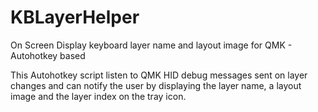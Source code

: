 # KBLayerHelper
On Screen Display keyboard layer name and layout image for QMK - Autohotkey based

This Autohotkey script listen to QMK HID debug messages sent on layer changes and can notify the user by displaying the layer name, a layout image and the layer index on the tray icon.
